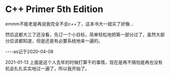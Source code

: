 # C++ Primer 5th Edition

emmm不能老是再说我完全不会c++了，这本书大一就买了好像...

然后这都大三了还没看，先订一个小目标，简单轻松地把第一部分过了，虽然大部分应该都知道，但是还是有必要系统地来一遍的。

\-\-\-\-as记于2020-04-08

2021-01-13 上面是这个人去年的时候打算干的事情，现在是再不搞怕是再也没有机会扎扎实实地过一遍了，所以我开始了。

